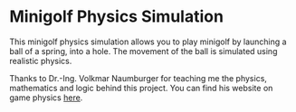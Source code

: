 # Minigolf Physics Simulation
This minigolf physics simulation allows you to play minigolf by launching a ball of a spring, into a hole.
The movement of the ball is simulated using realistic physics.

Thanks to Dr.-Ing. Volkmar Naumburger for teaching me the physics, mathematics and logic behind this project.
You can find his website on game physics [here](https://advanced-games-physics.goip.de/Inhalt.html).
